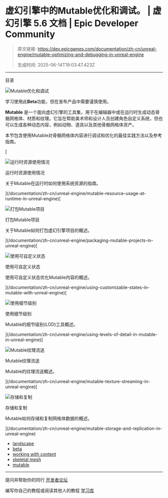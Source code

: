 # 虚幻引擎中的Mutable优化和调试。 | 虚幻引擎 5.6 文档 | Epic Developer Community

> 原文链接: https://dev.epicgames.com/documentation/zh-cn/unreal-engine/mutable-optimizing-and-debugging-in-unreal-engine
> 
> 生成时间: 2025-06-14T19:03:47.423Z

---

目录

![Mutable优化和调试](https://dev.epicgames.com/community/api/documentation/image/5ccd8ea8-725b-4b9a-9f3e-c33a78a437df?resizing_type=fill&width=1920&height=335)

学习使用此**Beta**功能，但在发布产品中需要谨慎使用。

**Mutable** 是一个面向虚幻引擎的工具集，用于在编辑器中或在运行时生成动态骨骼网格体、材质和纹理。它旨在帮助美术师和设计人员创建角色自定义系统，但也可以生成各种动态内容，例如动物、道具以及其他骨骼网格体资产。

本节包含使用Mutable对骨骼网格体内容进行调试和优化的最佳实践方法以及参考指南。

[

![运行时资源使用情况](https://d1iv7db44yhgxn.cloudfront.net/documentation/images/5944a2e0-ebc5-4a0c-a696-900adeceb8d8/topic-image.png)

运行时资源使用情况

关于Mutable在运行时如何使用系统资源的指南。





](/documentation/zh-cn/unreal-engine/mutable-resource-usage-at-runtime-in-unreal-engine)[

![打包Mutable项目](https://d1iv7db44yhgxn.cloudfront.net/documentation/images/2c037a51-aff8-4f28-b1a3-8f7a5314f57a/topic-image.png)

打包Mutable项目

关于Mutable如何打包虚幻引擎项目的概述。





](/documentation/zh-cn/unreal-engine/packaging-mutable-projects-in-unreal-engine)[

![使用可自定义状态](https://d1iv7db44yhgxn.cloudfront.net/documentation/images/a39a9d64-6758-41d6-8284-6bcc811d4934/topic-image.png)

使用可自定义状态

使用可自定义状态优化Mutable内容的概述。





](/documentation/zh-cn/unreal-engine/using-customizable-states-in-mutable-with-unreal-engine)[

![使用细节级别](https://d1iv7db44yhgxn.cloudfront.net/documentation/images/ab823035-9aa3-4a45-ae2c-0812d0a8dc7d/topic-image.png)

使用细节级别

Mutable的细节级别(LOD)工具概述。





](/documentation/zh-cn/unreal-engine/using-levels-of-detail-in-mutable-in-unreal-engine)[

![Mutable纹理流送](https://d1iv7db44yhgxn.cloudfront.net/documentation/images/a96e06a4-9797-41c7-b98f-0708af84450e/topic-image.png)

Mutable纹理流送

Mutable的纹理流送概述。





](/documentation/zh-cn/unreal-engine/mutable-texture-streaming-in-unreal-engine)[

![存储和复制](https://d1iv7db44yhgxn.cloudfront.net/documentation/images/b0bf4aae-88d4-427e-a057-e24739537a92/topic-image.png)

存储和复制

Mutable如何存储和复制网格体数据的概述。





](/documentation/zh-cn/unreal-engine/mutable-storage-and-replication-in-unreal-engine)

-   [landscape](https://dev.epicgames.com/community/search?query=landscape)
-   [beta](https://dev.epicgames.com/community/search?query=beta)
-   [working with content](https://dev.epicgames.com/community/search?query=working%20with%20content)
-   [skeletal mesh](https://dev.epicgames.com/community/search?query=skeletal%20mesh)
-   [mutable](https://dev.epicgames.com/community/search?query=mutable)

* * *

提问并帮助你的同行 [开发者论坛](https://forums.unrealengine.com/categories?tag=unreal-engine)

编写你自己的教程或阅读其他人的教程 [学习库](https://dev.epicgames.com/community/unreal-engine/learning)